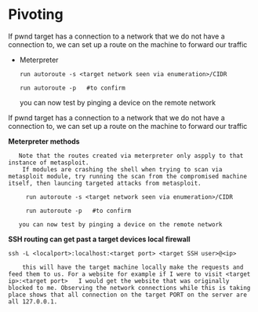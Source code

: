 # Pivoting



     
     
 If pwnd target has a connection to a network that we do not have a connection to, we can set up a route on the machine to forward our traffic 
 
   - Meterpreter 
   
         run autoroute -s <target network seen via enumeration>/CIDR
         
         run autoroute -p   #to confirm
         
       you can now test by pinging a device on the remote network



 If pwnd target has a connection to a network that we do not have a connection to, we can set up a route on the machine to forward our traffic 
 
**Meterpreter methods** 
       
       Note that the routes created via meterpreter only aspply to that instance of metasploit.
        If modules are crashing the shell when trying to scan via metasploit module, try running the scan from the compromised machine itself, then launcing targeted attacks from metasploit. 
   
         run autoroute -s <target network seen via enumeration>/CIDR
         
         run autoroute -p   #to confirm
         
       you can now test by pinging a device on the remote network
       
       
**SSH routing can get past a target devices local firewall**
   
    ssh -L <localport>:localhost:<target port> <target SSH user>@<ip>
       
        this will have the target machine locally make the requests and feed them to us. For a website for example if I were to visit <target ip>:<target port>   I would get the website that was originally blocked to me. Observing the network connections while this is taking place shows that all connection on the target PORT on the server are all 127.0.0.1. 
       
